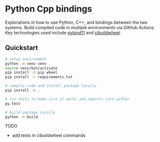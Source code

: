# Python Cpp bindings

Explorations in how to use Python, C++, and bindings between the two systems. Build compiled code in multiple environments via GitHub Actions. Key technologies used include [pybind11](https://pybind11.readthedocs.io/en/stable/) and [cibuildwheel](https://cibuildwheel.readthedocs.io/en/stable/).

## Quickstart

```bash
# setup environment
python -m venv venv
source venv/bin/activate
pip install -U pip wheel
pip install -r requirements.txt

# compile code and install package locally
pip install -e .

# run tests to make sure it works and imports into python
py.test

# build package locally
python -m build
```


TODO
- add tests in cibuildwheel commands
